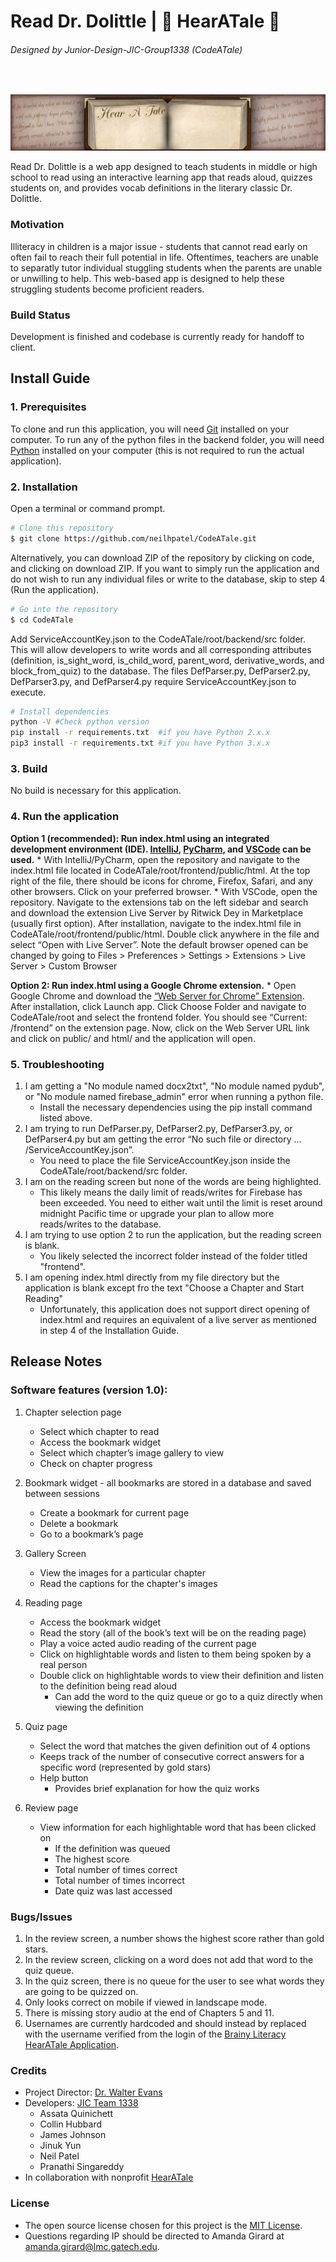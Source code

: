 # Read Dr. Dolittle | 🔖 HearATale 📖
###### Designed by Junior-Design-JIC-Group1338 (CodeATale)

&nbsp;

![HearATale Banner](https://github.com/BrainyEducation/HearATale/blob/master/images/bookbanner.jpg)

Read Dr. Dolittle is a web app designed to teach students in middle or high school to read using an interactive learning app that reads aloud, quizzes students on, and provides vocab definitions in the literary classic Dr. Dolittle. 

### Motivation
Illiteracy in children is a major issue - students that cannot read early on often fail to reach their full potential in life. Oftentimes, teachers are unable to separatly tutor individual stuggling students when the parents are unable or unwilling to help. This web-based app is designed to help these struggling students become proficient readers.

### Build Status
Development is finished and codebase is currently ready for handoff to client.

## Install Guide

### 1. Prerequisites
To clone and run this application, you will need [Git](https://git-scm.com/) installed on your computer. To run any of the python files in the backend folder, you will need [Python](https://www.python.org/downloads/) installed on your computer (this is not required to run the actual application).

### 2. Installation
Open a terminal or command prompt.
``` bash
# Clone this repository
$ git clone https://github.com/neilhpatel/CodeATale.git
```
Alternatively, you can download ZIP of the repository by clicking on code, and clicking on download ZIP. If you want to simply run the application and do not wish to run any individual files or write to the database, skip to step 4 (Run the application).

``` bash
# Go into the repository
$ cd CodeATale
```
Add ServiceAccountKey.json to the CodeATale/root/backend/src folder. This will allow developers to write words and all corresponding attributes (definition, is_sight_word, is_child_word, parent_word, derivative_words, and block_from_quiz) to the database. The files DefParser.py, DefParser2.py, DefParser3.py, and DefParser4.py require ServiceAccountKey.json to execute.

``` bash
# Install dependencies
python -V #Check python version
pip install -r requirements.txt  #if you have Python 2.x.x
pip3 install -r requirements.txt #if you have Python 3.x.x
```
### 3. Build
No build is necessary for this application.

### 4. Run the application
**Option 1 (recommended): Run index.html using an integrated development environment (IDE). [IntelliJ](https://www.jetbrains.com/help/idea/installation-guide.html#standalone), [PyCharm](https://www.jetbrains.com/help/pycharm/installation-guide.html#standalone), and [VSCode](https://code.visualstudio.com/download) can be used.**
    * With IntelliJ/PyCharm, open the repository and navigate to the index.html file located in CodeATale/root/frontend/public/html. At the top right of the file, there should be icons for chrome, Firefox, Safari, and any other browsers. Click on your preferred browser.
    * With VSCode, open the repository. Navigate to the extensions tab on the left sidebar and search and download the extension Live Server by Ritwick Dey in Marketplace (usually first option). After installation, navigate to the index.html file in CodeATale/root/frontend/public/html. Double click anywhere in the file and select “Open with Live Server”. Note the default browser opened can be changed by going to Files > Preferences > Settings > Extensions > Live Server > Custom Browser

**Option 2: Run index.html using a Google Chrome extension.**
    * Open Google Chrome and download the [“Web Server for Chrome” Extension](https://chrome.google.com/webstore/detail/web-server-for-chrome/ofhbbkphhbklhfoeikjpcbhemlocgigb?hl=en). After installation, click Launch app. Click Choose Folder and navigate to CodeATale/root and select the frontend folder. You should see “Current: /frontend” on the extension page. Now, click on the Web Server URL link and click on public/ and html/ and the application will open.

### 5. Troubleshooting
   1. I am getting a "No module named docx2txt", "No module named pydub", or "No module named firebase_admin" error when running a python file.
      * Install the necessary dependencies using the pip install command listed above.
   2. I am trying to run DefParser.py, DefParser2.py, DefParser3.py, or DefParser4.py but am getting the error “No such file or directory … /ServiceAccountKey.json”.
      * You need to place the file ServiceAccountKey.json inside the CodeATale/root/backend/src folder.
   3. I am on the reading screen but none of the words are being highlighted.
      * This likely means the daily limit of reads/writes for Firebase has been exceeded. You need to either wait until the limit is reset around midnight Pacific time or upgrade your plan to allow more reads/writes to the database.
   4. I am trying to use option 2 to run the application, but the reading screen is blank.
      * You likely selected the incorrect folder instead of the folder titled "frontend".
   5. I am opening index.html directly from my file directory but the application is blank except fro the text "Choose a Chapter and Start Reading"
      * Unfortunately, this application does not support direct opening of index.html and requires an equivalent of a live server as mentioned in step 4 of the Installation Guide.


## Release Notes

### Software features (version 1.0):
 1. Chapter selection page
     * Select which chapter to read
     * Access the bookmark widget
     * Select which chapter’s image gallery to view
     * Check on chapter progress

 2. Bookmark widget - all bookmarks are stored in a database and saved between sessions
     * Create a bookmark for current page
     * Delete a bookmark
     * Go to a bookmark’s page

 3. Gallery Screen
     * View the images for a particular chapter
     * Read the captions for the chapter's images
 
 4. Reading page
     * Access the bookmark widget
     * Read the story (all of the book’s text will be on the reading page)
     * Play a voice acted audio reading of the current page
     * Click on highlightable words and listen to them being spoken by a real person
     * Double click on highlightable words to view their definition and listen to the definition being read aloud
         * Can add the word to the quiz queue or go to a quiz directly when viewing the definition   

 5. Quiz page
     * Select the word that matches the given definition out of 4 options
     * Keeps track of the number of consecutive correct answers for a specific word (represented by gold stars)
     * Help button
         * Provides brief explanation for how the quiz works

 6. Review page
     * View information for each highlightable word that has been clicked on
         * If the definition was queued
         * The highest score
         * Total number of times correct
         * Total number of times incorrect
         * Date quiz was last accessed

### Bugs/Issues
 1. In the review screen, a number shows the highest score rather than gold stars.
 2. In the review screen, clicking on a word does not add that word to the quiz queue.
 3. In the quiz screen, there is no queue for the user to see what words they are going to be quizzed on.
 4. Only looks correct on mobile if viewed in landscape mode.
 5. There is missing story audio at the end of Chapters 5 and 11.
 6. Usernames are currently hardcoded and should instead by replaced with the username verified from the login of the [Brainy Literacy HearATale Application](http://brainyliteracyapp.hearatale.org/#/).

### Credits
 * Project Director: [Dr. Walter Evans](mailto:wevans@augusta.edu)
 * Developers: [JIC Team 1338](mailto:jjohnson660@gatech.edu)
      * Assata Quinichett
      * Collin Hubbard
      * James Johnson
      * Jinuk Yun
      * Neil Patel
      * Pranathi Singareddy
 * In collaboration with nonprofit [HearATale](https://www.hearatale.com/)

### License
 * The open source license chosen for this project is the [MIT License](https://choosealicense.com/licenses/mit/).
 * Questions regarding IP should be directed to Amanda Girard at [amanda.girard@lmc.gatech.edu](mailto:amanda.girard@lmc.gatech.edu).
